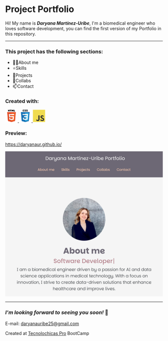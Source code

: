 # Project Portfolio
Hi! My name is ***Daryana Martínez-Uribe***, I'm a biomedical engineer who loves software development, you can find the first version of my Portfolio in this repository.
___________________________________________________________________________________________

### This project has the following sections:
- 👩‍🔬About me
- ⭐Skills
- 💼Projects
- 🤝Collabs
- 📫Contact

### Created with:
<a href="https://www.w3.org/html/" target="_blank"> <img src="https://raw.githubusercontent.com/devicons/devicon/master/icons/html5/html5-original-wordmark.svg" alt="html5" width="40" height="40"/> </a>
  <a href="https://www.w3schools.com/css/" target="_blank"> <img src="https://raw.githubusercontent.com/devicons/devicon/master/icons/css3/css3-original-wordmark.svg" alt="css3" width="40" height="40"/> </a>
    <a href="https://developer.mozilla.org/en-US/docs/Web/JavaScript" target="_blank"> <img src="https://raw.githubusercontent.com/devicons/devicon/master/icons/javascript/javascript-original.svg" alt="javascript" width="40" height="40"/> </a>
    
### Preview:
https://daryanaur.github.io/ 

![Proyecto](Assets/PortadaPortfolio.png)
_________________________________________________________________________________________
### *I'm looking forward to seeing you soon!* 💌
E-mail: [daryanauribe25@gmail.com](mailto:daryanauribe25@gmail.com)

Created at [Tecnolochicas Pro](https://tecnolochicas.mx/) BootCamp
         
